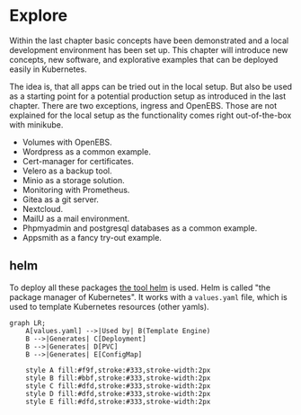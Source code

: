 # Explore

Within the last chapter basic concepts have been demonstrated and a local development environment has been set up. This chapter will introduce new concepts, new software, and explorative examples that can be deployed easily in Kubernetes.

The idea is, that all apps can be tried out in the local setup. But also be used as a starting point for a potential production setup as introduced in the last chapter. There are two exceptions, ingress and OpenEBS. Those are not explained for the local setup as the functionality comes right out-of-the-box with minikube.

* Volumes with OpenEBS.
* Wordpress as a common example.
* Cert-manager for certificates.
* Velero as a backup tool.
* Minio as a storage solution.
* Monitoring with Prometheus.
* Gitea as a git server.
* Nextcloud.
* MailU as a mail environment.
* Phpmyadmin and postgresql databases as a common example.
* Appsmith as a fancy try-out example.

## helm

To deploy all these packages [the tool helm](https://helm.sh/docs/intro/quickstart/) is used. Helm is called "the package manager of Kubernetes". It works with a `values.yaml` file, which is used to template Kubernetes resources (other yamls).

```mermaid
graph LR;
    A[values.yaml] -->|Used by| B(Template Engine)
    B -->|Generates| C[Deployment]
    B -->|Generates| D[PVC]
    B -->|Generates| E[ConfigMap]

    style A fill:#f9f,stroke:#333,stroke-width:2px
    style B fill:#bbf,stroke:#333,stroke-width:2px
    style C fill:#dfd,stroke:#333,stroke-width:2px
    style D fill:#dfd,stroke:#333,stroke-width:2px
    style E fill:#dfd,stroke:#333,stroke-width:2px
```
